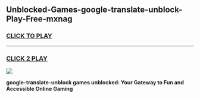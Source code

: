 
## Unblocked-Games-google-translate-unblock-Play-Free-mxnag
<h3>
<a href="https://premium76.site?title=google-translate-unblock&ref=10A">CLICK TO PLAY</a></h3>
<hr>

<h3>
<a href="https://premium76.site?title=google-translate-unblock&ref=10A">CLICK 2 PLAY</a>
  
</h3>

<a href="https://premium76.site?title=google-translate-unblock&ref=10A"><img src="https://clearcache.store/games.png"></a>


**google-translate-unblock games unblocked: Your Gateway to Fun and Accessible Online Gaming**
